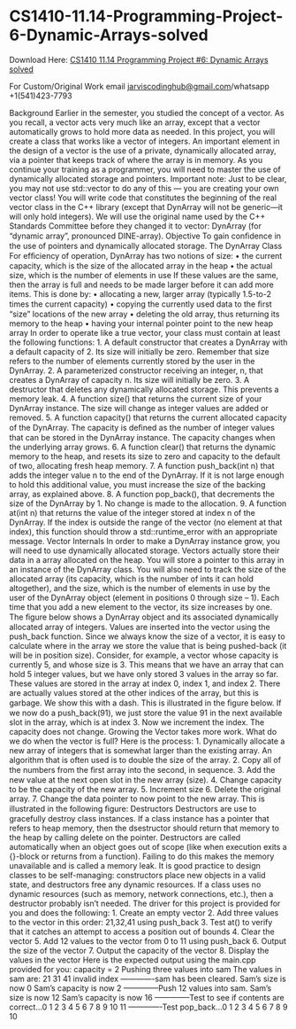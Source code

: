 # CS1410-11.14-Programming-Project-6-Dynamic-Arrays-solved

Download Here: [CS1410 11.14 Programming Project #6: Dynamic Arrays solved](https://jarviscodinghub.com/assignment/11-14-programming-project-6-dynamic-arrays-solution/)

For Custom/Original Work email jarviscodinghub@gmail.com/whatsapp +1(541)423-7793

Background Earlier in the semester, you studied the concept of a vector. As you recall, a vector acts very much like an array, except that a vector automatically grows to hold more data as needed. In this project, you will create a class that works like a vector of integers. An important element in the design of a vector is the use of a private, dynamically allocated array, via a pointer that keeps track of where the array is in memory. As you continue your training as a programmer, you will need to master the use of dynamically allocated storage and pointers. Important note: Just to be clear, you may not use std::vector to do any of this — you are creating your own vector class! You will write code that constitutes the beginning of the real vector class in the C++ library (except that DynArray will not be generic—it will only hold integers). We will use the original name used by the C++ Standards Committee before they changed it to vector: DynArray (for “dynamic array”, pronounced DINE-array). Objective To gain conﬁdence in the use of pointers and dynamically allocated storage. The DynArray Class For efﬁciency of operation, DynArray has two notions of size: • the current capacity, which is the size of the allocated array in the heap • the actual size, which is the number of elements in use If these values are the same, then the array is full and needs to be made larger before it can add more items. This is done by: • allocating a new, larger array (typically 1.5-to-2 times the current capacity) • copying the currently used data to the ﬁrst “size” locations of the new array • deleting the old array, thus returning its memory to the heap • having your internal pointer point to the new heap array In order to operate like a true vector, your class must contain at least the following
functions: 1. A default constructor that creates a DynArray with a default capacity of 2. Its size will initially be zero. Remember that size refers to the number of elements currently stored by the user in the DynArray. 2. A parameterized constructor receiving an integer, n, that creates a DynArray of capacity n. Its size will initially be zero. 3. A destructor that deletes any dynamically allocated storage. This prevents a memory leak. 4. A function size() that returns the current size of your DynArray instance. The size will change as integer values are added or removed. 5. A function capacity() that returns the current allocated capacity of the DynArray. The capacity is deﬁned as the number of integer values that can be stored in the DynArray instance. The capacity changes when the underlying array grows. 6. A function clear() that returns the dynamic memory to the heap, and resets its size to zero and capacity to the default of two, allocating fresh heap memory. 7. A function push_back(int n) that adds the integer value n to the end of the DynArray. If it is not large enough to hold this additional value, you must increase the size of the backing array, as explained above. 8. A function pop_back(), that decrements the size of the DynArray by 1. No change is made to the allocation. 9. A function at(int n) that returns the value of the integer stored at index n of the DynArray. If the index is outside the range of the vector (no element at that index), this function should throw a std::runtime_error with an appropriate message. Vector Internals In order to make a DynArray instance grow, you will need to use dynamically allocated storage. Vectors actually store their data in a array allocated on the heap. You will store a pointer to this array in an instance of the DynArray class. You will also need to track the size of the allocated array (its capacity, which is the number of ints it can hold altogether), and the size, which is the number of elements in use by the user of the DynArray object (element in positions 0 through size – 1). Each time that you add a new element to the vector, its size increases by one. The ﬁgure below shows a DynArray object and its associated dynamically allocated array of integers.
Values are inserted into the vector using the push_back function. Since we always know the size of a vector, it is easy to calculate where in the array we store the value that is being pushed-back (it will be in position size). Consider, for example, a vector whose capacity is currently 5, and whose size is 3. This means that we have an array that can hold 5 integer values, but we have only stored 3 values in the array so far. These values are stored in the array at index 0, index 1, and index 2. There are actually values stored at the other indices of the array, but this is garbage. We show this with a dash. This is illustrated in the ﬁgure below.
If we now do a push_back(91), we just store the value 91 in the next available slot in
the array, which is at index 3. Now we increment the index. The capacity does not change. Growing the Vector takes more work. What do we do when the vector is full? Here is the process: 1. Dynamically allocate a new array of integers that is somewhat larger than the existing array. An algorithm that is often used is to double the size of the array. 2. Copy all of the numbers from the ﬁrst array into the second, in sequence. 3. Add the new value at the next open slot in the new array (size). 4. Change capacity to be the capacity of the new array. 5. Increment size 6. Delete the original array. 7. Change the data pointer to now point to the new array. This is illustrated in the following ﬁgure:
Destructors Destructors are use to gracefully destroy class instances. If a class instance has a pointer that refers to heap memory, then the dsestructor should return that memory to the heap by calling delete on the pointer. Destructors are called automatically when an object goes out of scope (like when execution exits a {}-block or returns from a function). Failing to do this makes the memory unavailable and is called a memory leak. It is good practice to design classes to be self-managing: constructors place new objects in a valid state, and destructors free any dynamic resources. If a class uses no dynamic resources (such as memory, network connections, etc.), then a destructor
probably isn’t needed. The driver for this project is provided for you and does the following: 1. Create an empty vector 2. Add three values to the vector in this order: 21,32,41 using push_back 3. Test at() to verify that it catches an attempt to access a position out of bounds 4. Clear the vector 5. Add 12 values to the vector from 0 to 11 using push_back 6. Output the size of the vector 7. Output the capacity of the vector 8. Display the values in the vector Here is the expected output using the main.cpp provided for you: capacity = 2 Pushing three values into sam The values in sam are: 21 31 41 invalid index ————-sam has been cleared. Sam’s size is now 0 Sam’s capacity is now 2 ————–Push 12 values into sam. Sam’s size is now 12 Sam’s capacity is now 16 ————–Test to see if contents are correct…0 1 2 3 4 5 6 7 8 9 10 11 ————-Test pop_back…0 1 2 3 4 5 6 7 8 9 10
